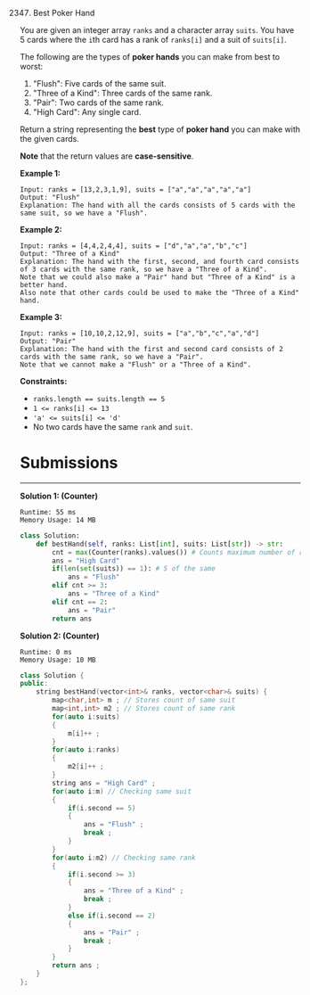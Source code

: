 2347. Best Poker Hand

You are given an integer array `ranks` and a character array `suits`. You have 5 cards where the `i`th card has a rank of `ranks[i]` and a suit of `suits[i]`.

The following are the types of **poker hands** you can make from best to worst:

1. "Flush": Five cards of the same suit.
1. "Three of a Kind": Three cards of the same rank.
1. "Pair": Two cards of the same rank.
1. "High Card": Any single card.

Return a string representing the **best** type of **poker hand** you can    make with the given cards.

**Note** that the return values are **case-sensitive**.

 

**Example 1:**
```
Input: ranks = [13,2,3,1,9], suits = ["a","a","a","a","a"]
Output: "Flush"
Explanation: The hand with all the cards consists of 5 cards with the same suit, so we have a "Flush".
```

**Example 2:**
```
Input: ranks = [4,4,2,4,4], suits = ["d","a","a","b","c"]
Output: "Three of a Kind"
Explanation: The hand with the first, second, and fourth card consists of 3 cards with the same rank, so we have a "Three of a Kind".
Note that we could also make a "Pair" hand but "Three of a Kind" is a better hand.
Also note that other cards could be used to make the "Three of a Kind" hand.
```

**Example 3:**
```
Input: ranks = [10,10,2,12,9], suits = ["a","b","c","a","d"]
Output: "Pair"
Explanation: The hand with the first and second card consists of 2 cards with the same rank, so we have a "Pair".
Note that we cannot make a "Flush" or a "Three of a Kind".
```

**Constraints:**

* `ranks.length == suits.length == 5`
* `1 <= ranks[i] <= 13`
* `'a' <= suits[i] <= 'd'`
* No two cards have the same `rank` and `suit`.

# Submissions
---
**Solution 1: (Counter)**
```
Runtime: 55 ms
Memory Usage: 14 MB
```
```python
class Solution:
    def bestHand(self, ranks: List[int], suits: List[str]) -> str:
        cnt = max(Counter(ranks).values()) # Counts maximum number of ranks of the same kind
        ans = "High Card"   
        if(len(set(suits)) == 1): # 5 of the same
            ans = "Flush"
        elif cnt >= 3:
            ans = "Three of a Kind"
        elif cnt == 2:
            ans = "Pair"
        return ans
```

**Solution 2: (Counter)**
```
Runtime: 0 ms
Memory Usage: 10 MB
```
```c++
class Solution {
public:
    string bestHand(vector<int>& ranks, vector<char>& suits) {
        map<char,int> m ; // Stores count of same suit
        map<int,int> m2 ; // Stores count of same rank
        for(auto i:suits)
        {
            m[i]++ ;
        }
        for(auto i:ranks)
        {
            m2[i]++ ;
        }
        string ans = "High Card" ;
        for(auto i:m) // Checking same suit
        {
            if(i.second == 5)
            {
                ans = "Flush" ;
				break ;
            }
        }
        for(auto i:m2) // Checking same rank
        {
            if(i.second >= 3)
            {
                ans = "Three of a Kind" ;
                break ;
            }
            else if(i.second == 2)
            {
                ans = "Pair" ;
				break ;
            }
        }
        return ans ;
    }
};
```
